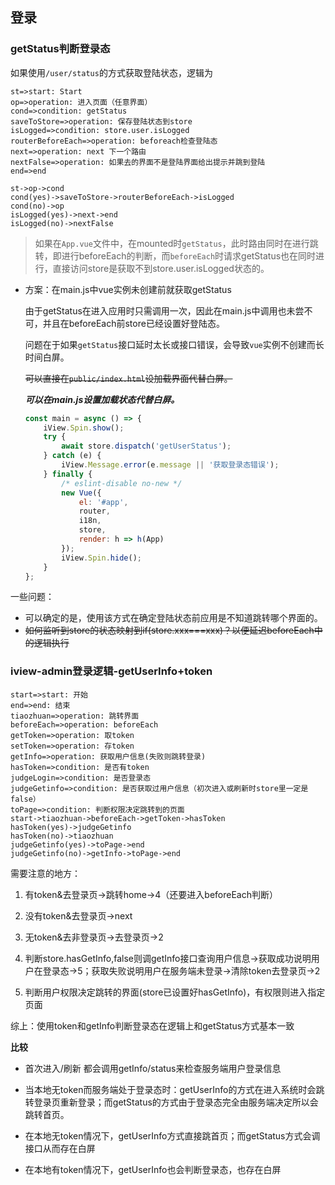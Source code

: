 ## 登录

### getStatus判断登录态

如果使用`/user/status`的方式获取登陆状态，逻辑为

```flow
st=>start: Start
op=>operation: 进入页面（任意界面）
cond=>condition: getStatus
saveToStore=>operation: 保存登陆状态到store
isLogged=>condition: store.user.isLogged
routerBeforeEach=>operation: beforeach检查登陆态
next=>operation: next 下一个路由
nextFalse=>operation: 如果去的界面不是登陆界面给出提示并跳到登陆
end=>end

st->op->cond
cond(yes)->saveToStore->routerBeforeEach->isLogged
cond(no)->op
isLogged(yes)->next->end
isLogged(no)->nextFalse
```



>  如果在`App.vue`文件中，在mounted时`getStatus`，此时路由同时在进行跳转，即进行beforeEach的判断，而`beforeEach`时请求getStatus也在同时进行，直接访问store是获取不到store.user.isLogged状态的。



- 方案：在main.js中vue实例未创建前就获取getStatus

  由于getStatus在进入应用时只需调用一次，因此在main.js中调用也未尝不可，并且在beforeEach前store已经设置好登陆态。

  问题在于如果`getStatus`接口延时太长或接口错误，会导致`vue`实例不创建而长时间白屏。

  ~~可以直接在`public/index.html`设加载界面代替白屏。~~

  ***可以在main.js设置加载状态代替白屏。***
  
  ```javascript
  const main = async () => {
      iView.Spin.show();
      try {
          await store.dispatch('getUserStatus');
      } catch (e) {
          iView.Message.error(e.message || '获取登录态错误');
      } finally {
          /* eslint-disable no-new */
          new Vue({
              el: '#app',
              router,
              i18n,
              store,
              render: h => h(App)
          });
          iView.Spin.hide();
      }
  };
  ```

一些问题：

- 可以确定的是，使用该方式在确定登陆状态前应用是不知道跳转哪个界面的。
- ~~如何监听到store的状态映射到if(store.xxx===xxx)？以便延迟beforeEach中的逻辑执行~~

### iview-admin登录逻辑-getUserInfo+token

```flow
start=>start: 开始
end=>end: 结束
tiaozhuan=>operation: 跳转界面
beforeEach=>operation: beforeEach
getToken=>operation: 取token
setToken=>operation: 存token
getInfo=>operation: 获取用户信息(失败则跳转登录)
hasToken=>condition: 是否有token
judgeLogin=>condition: 是否登录态
judgeGetinfo=>condition: 是否获取过用户信息（初次进入或刷新时store里一定是false）
toPage=>condition: 判断权限决定跳转到的页面
start->tiaozhuan->beforeEach->getToken->hasToken
hasToken(yes)->judgeGetinfo
hasToken(no)->tiaozhuan
judgeGetinfo(yes)->toPage->end
judgeGetinfo(no)->getInfo->toPage->end
```

需要注意的地方：

1. 有token&去登录页->跳转home->4（还要进入beforeEach判断）

2. 没有token&去登录页->next

3. 无token&去非登录页->去登录页->2

4. 判断store.hasGetInfo,false则调getInfo接口查询用户信息->获取成功说明用户在登录态->5；获取失败说明用户在服务端未登录->清除token去登录页->2
5. 判断用户权限决定跳转的界面(store已设置好hasGetInfo)，有权限则进入指定页面

综上：使用token和getInfo判断登录态在逻辑上和getStatus方式基本一致

**比较**

- 首次进入/刷新 都会调用getInfo/status来检查服务端用户登录信息
- 当本地无token而服务端处于登录态时：getUserInfo的方式在进入系统时会跳转登录页重新登录；而getStatus的方式由于登录态完全由服务端决定所以会跳转首页。

- 在本地无token情况下，getUserInfo方式直接跳首页；而getStatus方式会调接口从而存在白屏
- 在本地有token情况下，getUserInfo也会判断登录态，也存在白屏

